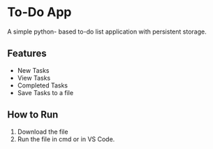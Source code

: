 # To-Do App
A simple python- based to-do list application with persistent storage.

## Features
- New Tasks
- View Tasks
- Completed Tasks
- Save Tasks to a file

## How to Run
1. Download the file
2. Run the file in cmd or in VS Code.

